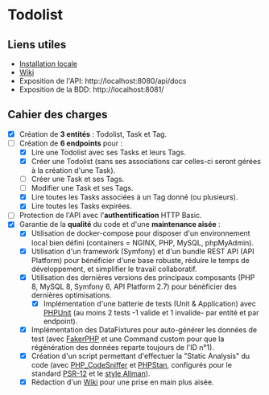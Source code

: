 # Todolist

## Liens utiles

- [Installation locale](https://github.com/cbrichau/todolist-symfony6/wiki/Installation-locale)
- [Wiki](https://github.com/cbrichau/todolist-symfony6/wiki)
- Exposition de l'API: http://localhost:8080/api/docs
- Exposition de la BDD: http://localhost:8081/

## Cahier des charges

- [x] Création de **3 entités** : Todolist, Task et Tag.
- [ ] Création de **6 endpoints** pour :
   - [x] Lire une Todolist avec ses Tasks et leurs Tags.
   - [x] Créer une Todolist (sans ses associations car celles-ci seront gérées à la création d'une Task).
   - [ ] Créer une Task et ses Tags.
   - [ ] Modifier une Task et ses Tags.
   - [x] Lire toutes les Tasks associées à un Tag donné (ou plusieurs).
   - [x] Lire toutes les Tasks expirées.
- [ ] Protection de l'API avec l'**authentification** HTTP Basic.
- [x] Garantie de la **qualité** du code et d'une **maintenance aisée** :
   - [x] Utilisation de docker-compose pour disposer d'un environnement local bien défini (containers = NGINX, PHP, MySQL, phpMyAdmin).
   - [x] Utilisation d'un framework (Symfony) et d'un bundle REST API (API Platform) pour bénéficier d'une base robuste, réduire le temps de développement, et simplifier le travail collaboratif.
   - [x] Utilisation des dernières versions des principaux composants (PHP 8, MySQL 8, Symfony 6, API Platform 2.7) pour bénéficier des dernières optimisations.
	 - [x] Implémentation d'une batterie de tests (Unit & Application) avec [PHPUnit](https://symfony.com/doc/current/testing.html) (au moins 2 tests -1 valide et 1 invalide- par entité et par endpoint).
   - [x] Implémentation des DataFixtures pour auto-générer les données de test (avec [FakerPHP](https://fakerphp.github.io/) et une Command custom pour que la régénération des données reparte toujours de l'ID n°1).
   - [x] Création d'un script permettant d'effectuer la "Static Analysis" du code (avec [PHP_CodeSniffer](https://github.com/squizlabs/PHP_CodeSniffer) et [PHPStan](https://github.com/phpstan/phpstan), configurés pour le standard [PSR-12](https://www.php-fig.org/psr/psr-12/) et le [style Allman](https://fr.wikipedia.org/wiki/Style_d%27indentation#Style_Allman)).
   - [x] Rédaction d'un [Wiki](https://github.com/cbrichau/todolist-symfony6/wiki) pour une prise en main plus aisée.